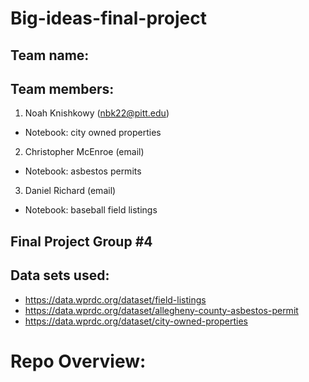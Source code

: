 # Big-ideas-final-project

## Team name:

## Team members:
1. Noah Knishkowy (nbk22@pitt.edu)
* Notebook: city owned properties
2. Christopher McEnroe (email)
* Notebook: asbestos permits
3. Daniel Richard (email)
* Notebook: baseball field listings

## Final Project Group #4

## Data sets used:
* https://data.wprdc.org/dataset/field-listings
* https://data.wprdc.org/dataset/allegheny-county-asbestos-permit
* https://data.wprdc.org/dataset/city-owned-properties


# Repo Overview:
